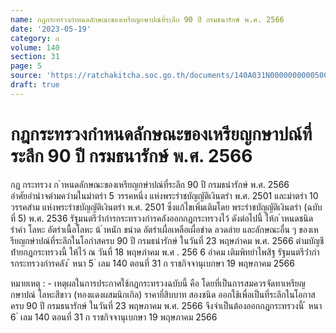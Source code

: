 ```yaml
---
name: กฎกระทรวงกำหนดลักษณะของเหรียญกษาปณ์ที่ระลึก 90 ปี กรมธนารักษ์ พ.ศ. 2566
date: '2023-05-19'
category: ก
volume: 140
section: 31
page: 5
source: 'https://ratchakitcha.soc.go.th/documents/140A031N0000000000500.pdf'
draft: true
---
```


# กฎกระทรวงกำหนดลักษณะของเหรียญกษาปณ์ที่ระลึก 90 ปี กรมธนารักษ์ พ.ศ. 2566

กฎ กระทรวง ก ําหนดลักษณะของเหรียญกษําปณ์ที่ระลึก 90 ปี กรมธนํารักษ์ พ.ศ. 2566 อําศัยอํานําจตํามควํามในมําตรํา 5 วรรคหนึ่ง แห่งพระรําชบัญญัติเงินตรํา พ.ศ. 2501 และมําตรํา 10 วรรคสําม แห่งพระรําชบัญญัติเงินตรํา พ.ศ. 2501 ซึ่งแก้ไขเพิ่มเติมโดย พระรําชบัญญัติเงินตรํา (ฉบับที่ 5) พ.ศ. 2536 รัฐมนตรีว่ํากํารกระทรวงกํารคลังออกกฎกระทรวงไว้ ดังต่อไปนี้ ให้ก ําหนดชนิด รําคํา โลหะ อัตรําเนื้อโลหะ น้ ําหนัก ขนําด อัตรําเผื่อเหลือเผื่อขําด ลวดลําย และลักษณะอื่น ๆ ของเหรียญกษําปณ์ที่ระลึกในโอกําสครบ 90 ปี กรมธนํารักษ์ ในวันที่ 23 พฤษภําคม พ.ศ. 2566 ตํามบัญชีท้ํายกฎกระทรวงนี้ ให้ไว้ ณ วันที่ 18 พฤษภําคม พ.ศ . 256 6 อําคม เติมพิทยําไพสิฐ รัฐมนตรีว่ํากํารกระทรวงกํารคลัง ้ หนา 5 ่ เลม 140 ตอนที่ 31 ก ราชกิจจานุเบกษา 19 พฤษภาคม 2566



หมายเหตุ : - เหตุผลในการประกาศใช้กฎกระทรวงฉบับนี้ คือ โดยที่เป็นการสมควรจัดทาเหรียญกษาปณ์ โลหะสีขาว (ทองแดงผสมนิกเกิล) ราคายี่สิบบาท สองชนิด ออกใช้เพื่อเป็นที่ระลึกในโอกาสครบ 90 ปี กรมธนารักษ์ ในวันที่ 23 พฤษภาคม พ.ศ. 2566 จึงจำเป็นต้องออกกฎกระทรวงนี้ ้ หนา 6 ่ เลม 140 ตอนที่ 31 ก ราชกิจจานุเบกษา 19 พฤษภาคม 2566
